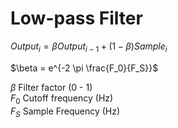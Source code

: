 # Low-pass Filter

$Output_i = \beta Output_{i-1} + (1-\beta) Sample_i$

$\beta = e^{-2 \pi \frac{F_0}{F_S}}$

$\beta$ Filter factor (0 - 1)  
$F_0$ Cutoff frequency (Hz)  
$F_S$ Sample Frequency (Hz)

